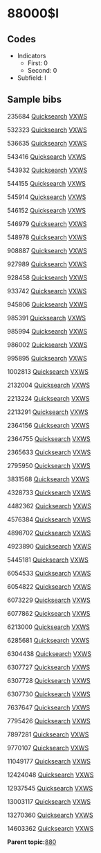 # 88000$l

## Codes

-   Indicators
    -   First: 0
    -   Second: 0
-   Subfield: l

## Sample bibs

235684 [Quicksearch](https://search.library.yale.edu/catalog/235684) [VXWS](http://prodorbis.library.yale.edu:7014/vxws/GetHoldingsService?bibId=235684)

532323 [Quicksearch](https://search.library.yale.edu/catalog/532323) [VXWS](http://prodorbis.library.yale.edu:7014/vxws/GetHoldingsService?bibId=532323)

536635 [Quicksearch](https://search.library.yale.edu/catalog/536635) [VXWS](http://prodorbis.library.yale.edu:7014/vxws/GetHoldingsService?bibId=536635)

543416 [Quicksearch](https://search.library.yale.edu/catalog/543416) [VXWS](http://prodorbis.library.yale.edu:7014/vxws/GetHoldingsService?bibId=543416)

543932 [Quicksearch](https://search.library.yale.edu/catalog/543932) [VXWS](http://prodorbis.library.yale.edu:7014/vxws/GetHoldingsService?bibId=543932)

544155 [Quicksearch](https://search.library.yale.edu/catalog/544155) [VXWS](http://prodorbis.library.yale.edu:7014/vxws/GetHoldingsService?bibId=544155)

545914 [Quicksearch](https://search.library.yale.edu/catalog/545914) [VXWS](http://prodorbis.library.yale.edu:7014/vxws/GetHoldingsService?bibId=545914)

546152 [Quicksearch](https://search.library.yale.edu/catalog/546152) [VXWS](http://prodorbis.library.yale.edu:7014/vxws/GetHoldingsService?bibId=546152)

546979 [Quicksearch](https://search.library.yale.edu/catalog/546979) [VXWS](http://prodorbis.library.yale.edu:7014/vxws/GetHoldingsService?bibId=546979)

548978 [Quicksearch](https://search.library.yale.edu/catalog/548978) [VXWS](http://prodorbis.library.yale.edu:7014/vxws/GetHoldingsService?bibId=548978)

908887 [Quicksearch](https://search.library.yale.edu/catalog/908887) [VXWS](http://prodorbis.library.yale.edu:7014/vxws/GetHoldingsService?bibId=908887)

927989 [Quicksearch](https://search.library.yale.edu/catalog/927989) [VXWS](http://prodorbis.library.yale.edu:7014/vxws/GetHoldingsService?bibId=927989)

928458 [Quicksearch](https://search.library.yale.edu/catalog/928458) [VXWS](http://prodorbis.library.yale.edu:7014/vxws/GetHoldingsService?bibId=928458)

933742 [Quicksearch](https://search.library.yale.edu/catalog/933742) [VXWS](http://prodorbis.library.yale.edu:7014/vxws/GetHoldingsService?bibId=933742)

945806 [Quicksearch](https://search.library.yale.edu/catalog/945806) [VXWS](http://prodorbis.library.yale.edu:7014/vxws/GetHoldingsService?bibId=945806)

985391 [Quicksearch](https://search.library.yale.edu/catalog/985391) [VXWS](http://prodorbis.library.yale.edu:7014/vxws/GetHoldingsService?bibId=985391)

985994 [Quicksearch](https://search.library.yale.edu/catalog/985994) [VXWS](http://prodorbis.library.yale.edu:7014/vxws/GetHoldingsService?bibId=985994)

986002 [Quicksearch](https://search.library.yale.edu/catalog/986002) [VXWS](http://prodorbis.library.yale.edu:7014/vxws/GetHoldingsService?bibId=986002)

995895 [Quicksearch](https://search.library.yale.edu/catalog/995895) [VXWS](http://prodorbis.library.yale.edu:7014/vxws/GetHoldingsService?bibId=995895)

1002813 [Quicksearch](https://search.library.yale.edu/catalog/1002813) [VXWS](http://prodorbis.library.yale.edu:7014/vxws/GetHoldingsService?bibId=1002813)

2132004 [Quicksearch](https://search.library.yale.edu/catalog/2132004) [VXWS](http://prodorbis.library.yale.edu:7014/vxws/GetHoldingsService?bibId=2132004)

2213224 [Quicksearch](https://search.library.yale.edu/catalog/2213224) [VXWS](http://prodorbis.library.yale.edu:7014/vxws/GetHoldingsService?bibId=2213224)

2213291 [Quicksearch](https://search.library.yale.edu/catalog/2213291) [VXWS](http://prodorbis.library.yale.edu:7014/vxws/GetHoldingsService?bibId=2213291)

2364156 [Quicksearch](https://search.library.yale.edu/catalog/2364156) [VXWS](http://prodorbis.library.yale.edu:7014/vxws/GetHoldingsService?bibId=2364156)

2364755 [Quicksearch](https://search.library.yale.edu/catalog/2364755) [VXWS](http://prodorbis.library.yale.edu:7014/vxws/GetHoldingsService?bibId=2364755)

2365633 [Quicksearch](https://search.library.yale.edu/catalog/2365633) [VXWS](http://prodorbis.library.yale.edu:7014/vxws/GetHoldingsService?bibId=2365633)

2795950 [Quicksearch](https://search.library.yale.edu/catalog/2795950) [VXWS](http://prodorbis.library.yale.edu:7014/vxws/GetHoldingsService?bibId=2795950)

3831568 [Quicksearch](https://search.library.yale.edu/catalog/3831568) [VXWS](http://prodorbis.library.yale.edu:7014/vxws/GetHoldingsService?bibId=3831568)

4328733 [Quicksearch](https://search.library.yale.edu/catalog/4328733) [VXWS](http://prodorbis.library.yale.edu:7014/vxws/GetHoldingsService?bibId=4328733)

4482362 [Quicksearch](https://search.library.yale.edu/catalog/4482362) [VXWS](http://prodorbis.library.yale.edu:7014/vxws/GetHoldingsService?bibId=4482362)

4576384 [Quicksearch](https://search.library.yale.edu/catalog/4576384) [VXWS](http://prodorbis.library.yale.edu:7014/vxws/GetHoldingsService?bibId=4576384)

4898702 [Quicksearch](https://search.library.yale.edu/catalog/4898702) [VXWS](http://prodorbis.library.yale.edu:7014/vxws/GetHoldingsService?bibId=4898702)

4923890 [Quicksearch](https://search.library.yale.edu/catalog/4923890) [VXWS](http://prodorbis.library.yale.edu:7014/vxws/GetHoldingsService?bibId=4923890)

5445181 [Quicksearch](https://search.library.yale.edu/catalog/5445181) [VXWS](http://prodorbis.library.yale.edu:7014/vxws/GetHoldingsService?bibId=5445181)

6054533 [Quicksearch](https://search.library.yale.edu/catalog/6054533) [VXWS](http://prodorbis.library.yale.edu:7014/vxws/GetHoldingsService?bibId=6054533)

6054822 [Quicksearch](https://search.library.yale.edu/catalog/6054822) [VXWS](http://prodorbis.library.yale.edu:7014/vxws/GetHoldingsService?bibId=6054822)

6073229 [Quicksearch](https://search.library.yale.edu/catalog/6073229) [VXWS](http://prodorbis.library.yale.edu:7014/vxws/GetHoldingsService?bibId=6073229)

6077862 [Quicksearch](https://search.library.yale.edu/catalog/6077862) [VXWS](http://prodorbis.library.yale.edu:7014/vxws/GetHoldingsService?bibId=6077862)

6213000 [Quicksearch](https://search.library.yale.edu/catalog/6213000) [VXWS](http://prodorbis.library.yale.edu:7014/vxws/GetHoldingsService?bibId=6213000)

6285681 [Quicksearch](https://search.library.yale.edu/catalog/6285681) [VXWS](http://prodorbis.library.yale.edu:7014/vxws/GetHoldingsService?bibId=6285681)

6304438 [Quicksearch](https://search.library.yale.edu/catalog/6304438) [VXWS](http://prodorbis.library.yale.edu:7014/vxws/GetHoldingsService?bibId=6304438)

6307727 [Quicksearch](https://search.library.yale.edu/catalog/6307727) [VXWS](http://prodorbis.library.yale.edu:7014/vxws/GetHoldingsService?bibId=6307727)

6307728 [Quicksearch](https://search.library.yale.edu/catalog/6307728) [VXWS](http://prodorbis.library.yale.edu:7014/vxws/GetHoldingsService?bibId=6307728)

6307730 [Quicksearch](https://search.library.yale.edu/catalog/6307730) [VXWS](http://prodorbis.library.yale.edu:7014/vxws/GetHoldingsService?bibId=6307730)

7637647 [Quicksearch](https://search.library.yale.edu/catalog/7637647) [VXWS](http://prodorbis.library.yale.edu:7014/vxws/GetHoldingsService?bibId=7637647)

7795426 [Quicksearch](https://search.library.yale.edu/catalog/7795426) [VXWS](http://prodorbis.library.yale.edu:7014/vxws/GetHoldingsService?bibId=7795426)

7897281 [Quicksearch](https://search.library.yale.edu/catalog/7897281) [VXWS](http://prodorbis.library.yale.edu:7014/vxws/GetHoldingsService?bibId=7897281)

9770107 [Quicksearch](https://search.library.yale.edu/catalog/9770107) [VXWS](http://prodorbis.library.yale.edu:7014/vxws/GetHoldingsService?bibId=9770107)

11049177 [Quicksearch](https://search.library.yale.edu/catalog/11049177) [VXWS](http://prodorbis.library.yale.edu:7014/vxws/GetHoldingsService?bibId=11049177)

12424048 [Quicksearch](https://search.library.yale.edu/catalog/12424048) [VXWS](http://prodorbis.library.yale.edu:7014/vxws/GetHoldingsService?bibId=12424048)

12937545 [Quicksearch](https://search.library.yale.edu/catalog/12937545) [VXWS](http://prodorbis.library.yale.edu:7014/vxws/GetHoldingsService?bibId=12937545)

13003117 [Quicksearch](https://search.library.yale.edu/catalog/13003117) [VXWS](http://prodorbis.library.yale.edu:7014/vxws/GetHoldingsService?bibId=13003117)

13270360 [Quicksearch](https://search.library.yale.edu/catalog/13270360) [VXWS](http://prodorbis.library.yale.edu:7014/vxws/GetHoldingsService?bibId=13270360)

14603362 [Quicksearch](https://search.library.yale.edu/catalog/14603362) [VXWS](http://prodorbis.library.yale.edu:7014/vxws/GetHoldingsService?bibId=14603362)

**Parent topic:**[880](../../tags/880/880.md)


